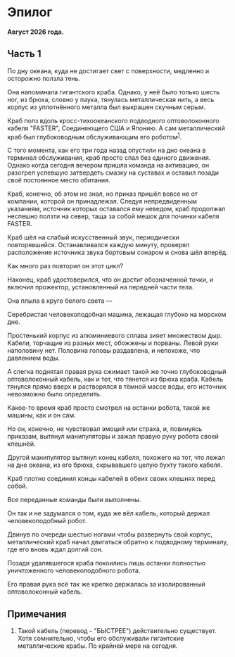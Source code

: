 # Эпилог

**Август 2026 года.**

## Часть 1

По дну океана, куда не достигает свет с поверхности, медленно и осторожно ползла тень.

Она напоминала гигантского краба. Однако, у неё было только шесть ног, из брюха, словно у паука, тянулась металлическая нить, а весь корпус из уплотнённого металла был выкрашен скучным серым.

Краб полз вдоль кросс-тихоокеанского подводного оптоволоконного кабеля "FASTER", Соединяющего США и Японию. А сам металлический краб был глубоководным обслуживающим его роботом<sup><a href="#Prim1">1</a></sup>.

С того момента, как его три года назад опустили на дно океана в терминал обслуживания, краб просто спал без единого движения. Однако когда сегодня вечером пришла команда на активацию, он разогрел успевшую затвердеть смазку на суставах и оставил позади своё постоянное место обитания.

Краб, конечно, об этом не знал, но приказ пришёл вовсе не от компании, которой он принадлежал. Следуя непредвиденным указаниям, источник которых оставался ему неведом, краб продолжал неспешно ползти на север, таща за собой мешок для починки кабеля FASTER.

Краб шёл на слабый искусственный звук, периодически повторявшийся. Останавливался каждую минуту, проверял расположение источника звука бортовым сонаром и снова шёл вперёд.

Как много раз повторил он этот цикл?

Наконец, краб удостоверился, что он достиг обозначенной точки, и включил прожектор, установленный на передней части тела.

Она плыла в круге белого света —

Серебристая человекоподобная машина, лежащая глубоко на морском дне.

Простенький корпус из алюминиевого сплава зияет множеством дыр. Кабели, торчащие из разных мест, обожжены и порваны. Левой руки наполовину нет. Половина головы раздавлена, и непохоже, что давлением воды.

А слегка поднятая правая рука сжимает такой же точно глубоководный оптоволоконный кабель, как и тот, что тянется из брюха краба. Кабель тянулся прямо вверх и растворялся в тёмной массе воды, его источник невозможно было определить.

Какое-то время краб просто смотрел на останки робота, такой же машины, как и он сам.

Но он, конечно, не чувствовал эмоций или страха, и, повинуясь приказам, вытянул манипуляторы и зажал правую руку робота своей клешнёй.

Другой манипулятор вытянул конец кабеля, похожего на тот, что лежал на дне океана, из его брюха, скрывавшего целую бухту такого кабеля. 

Краб плотно соединил концы кабелей в обеих своих клешнях перед собой.

Все переданные команды были выполнены.

Он так и не задумался о том, куда же вёл кабель, который держал человекоподобный робот.

Двинув по очереди шестью ногами чтобы развернуть свой корпус, металлический краб начал двигаться обратно к подводному терминалу, где его вновь ждал долгий сон.

Позади удалявшегося краба покоились лишь останки полностью уничтоженного человекоподобного робота.

Его правая рука всё так же крепко держалась за изолированный оптоволоконный кабель.

## Примечания

1. <a name="Prim1"></a>Такой кабель (перевод - "БЫСТРЕЕ") действительно существует. Хотя сомнительно, чтобы его обслуживали гигантские металлические крабы. По крайней мере на сегодня.